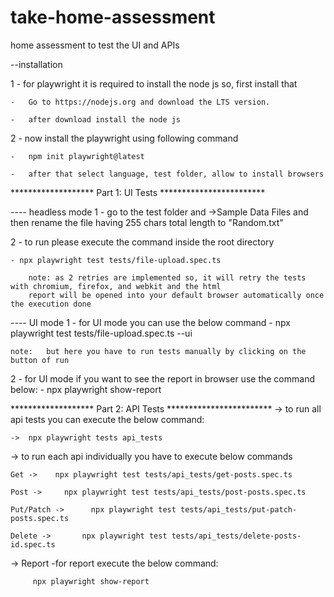 # take-home-assessment
home assessment to test the UI and APIs

--installation

1 - for playwright it is required to install the node js so, first install that 

    -   Go to https://nodejs.org and download the LTS version.

    -   after download install the node js

    
2 - now install the playwright using following command 

    -   npm init playwright@latest

    -   after that select language, test folder, allow to install browsers

 *******************            Part 1: UI Tests             ************************

----    headless mode
1 - go to the test folder and ->Sample Data Files and then rename the file having 255 chars total length to "Random.txt"

2 - to run please execute the command inside the root directory

    - npx playwright test tests/file-upload.spec.ts

        note: as 2 retries are implemented so, it will retry the tests with chromium, firefox, and webkit and the html 
        report will be opened into your default browser automatically once the execution done

----    UI mode
1 - for UI mode you can use the below command
    -   npx playwright test tests/file-upload.spec.ts --ui

    note:   but here you have to run tests manually by clicking on the button of run

2 - for UI mode if you want to see the report in browser use the command below:
    -   npx playwright show-report


        
 *******************            Part 2: API Tests             ************************
->  to run all api tests you can execute the below command:

    ->  npx playwright tests api_tests  

->  to run each api individually you have to execute below commands

    Get ->    npx playwright test tests/api_tests/get-posts.spec.ts 

    Post ->     npx playwright test tests/api_tests/post-posts.spec.ts 

    Put/Patch ->      npx playwright test tests/api_tests/put-patch-posts.spec.ts 

    Delete ->       npx playwright test tests/api_tests/delete-posts-id.spec.ts 

->      Report    -for report execute the below command:

         npx playwright show-report

